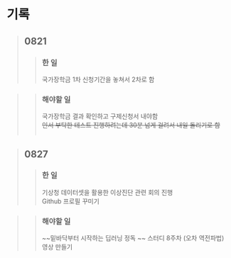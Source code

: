 # 기록

> ## 0821
>> ### 한 일
>> 국가장학금 1차 신청기간을 놓쳐서 2차로 함

>> ### 해야할 일
>> 국가장학금 결과 확인하고 구제신청서 내야함   
>> ~~인서 부탁한 테스트 진행하려는데 30분 넘게 걸려서 내일 돌리기로 함~~   
>> ~~~LSTM 관련 논문 찾고 github에서 구현 코드 찾고 구현해야함~~~

> ## 0827
>> ### 한 일
>> 기상청 데이터셋을 활용한 이상진단 관련 회의 진행   
>> Github 프로필 꾸미기

>> ### 해야할 일
>> ~~밑바닥부터 시작하는 딥러닝 정독   ~~
>> 스터디 8주차 (오차 역전파법) 영상 만들기
    